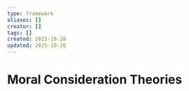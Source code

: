 ```yaml
---
type: framework
aliases: []
creator: []
tags: []
created: 2025-10-20
updated: 2025-10-20
---
```


# Moral Consideration Theories


